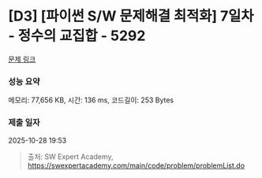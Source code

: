 # [D3] [파이썬 S/W 문제해결 최적화] 7일차 - 정수의 교집합 - 5292 

[문제 링크](https://swexpertacademy.com/main/code/problem/problemDetail.do?contestProbId=AWUitldaoqkDFAVT) 

### 성능 요약

메모리: 77,656 KB, 시간: 136 ms, 코드길이: 253 Bytes

### 제출 일자

2025-10-28 19:53



> 출처: SW Expert Academy, https://swexpertacademy.com/main/code/problem/problemList.do